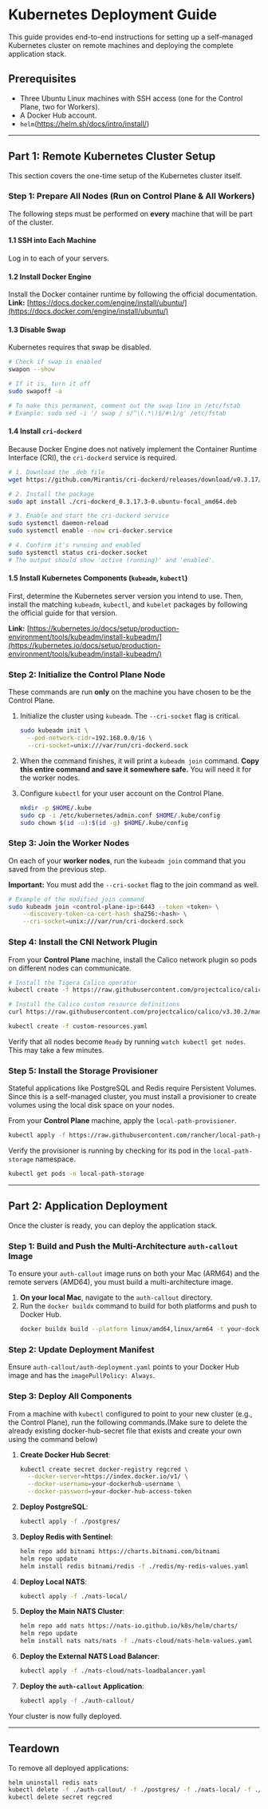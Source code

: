 # Kubernetes Deployment Guide

This guide provides end-to-end instructions for setting up a self-managed Kubernetes cluster on remote machines and deploying the complete application stack.

## Prerequisites

*   Three Ubuntu Linux machines with SSH access (one for the Control Plane, two for Workers).
*   A Docker Hub account.
*   `helm`(https://helm.sh/docs/intro/install/)

---

## Part 1: Remote Kubernetes Cluster Setup

This section covers the one-time setup of the Kubernetes cluster itself.

### Step 1: Prepare All Nodes (Run on Control Plane & All Workers)

The following steps must be performed on **every** machine that will be part of the cluster.

#### 1.1 SSH into Each Machine
Log in to each of your servers.

#### 1.2 Install Docker Engine
Install the Docker container runtime by following the official documentation.
**Link:** [https://docs.docker.com/engine/install/ubuntu/](https://docs.docker.com/engine/install/ubuntu/)

#### 1.3 Disable Swap
Kubernetes requires that swap be disabled.

```bash
# Check if swap is enabled
swapon --show

# If it is, turn it off
sudo swapoff -a

# To make this permanent, comment out the swap line in /etc/fstab
# Example: sudo sed -i '/ swap / s/^\(.*\)$/#\1/g' /etc/fstab
```

#### 1.4 Install `cri-dockerd`
Because Docker Engine does not natively implement the Container Runtime Interface (CRI), the `cri-dockerd` service is required.

```bash
# 1. Download the .deb file
wget https://github.com/Mirantis/cri-dockerd/releases/download/v0.3.17/cri-dockerd_0.3.17.3-0.ubuntu-focal_amd64.deb

# 2. Install the package
sudo apt install ./cri-dockerd_0.3.17.3-0.ubuntu-focal_amd64.deb

# 3. Enable and start the cri-dockerd service
sudo systemctl daemon-reload
sudo systemctl enable --now cri-docker.service

# 4. Confirm it's running and enabled
sudo systemctl status cri-docker.socket
# The output should show 'active (running)' and 'enabled'.
```

#### 1.5 Install Kubernetes Components (`kubeadm`, `kubectl`)
First, determine the Kubernetes server version you intend to use. Then, install the matching `kubeadm`, `kubectl`, and `kubelet` packages by following the official guide for that version.

**Link:** [https://kubernetes.io/docs/setup/production-environment/tools/kubeadm/install-kubeadm/](https://kubernetes.io/docs/setup/production-environment/tools/kubeadm/install-kubeadm/)

### Step 2: Initialize the Control Plane Node

These commands are run **only** on the machine you have chosen to be the Control Plane.

1.  Initialize the cluster using `kubeadm`. The `--cri-socket` flag is critical.
    ```bash
    sudo kubeadm init \
      --pod-network-cidr=192.168.0.0/16 \
      --cri-socket=unix:///var/run/cri-dockerd.sock
    ```

2.  When the command finishes, it will print a `kubeadm join` command. **Copy this entire command and save it somewhere safe.** You will need it for the worker nodes.

3.  Configure `kubectl` for your user account on the Control Plane.
    ```bash
    mkdir -p $HOME/.kube
    sudo cp -i /etc/kubernetes/admin.conf $HOME/.kube/config
    sudo chown $(id -u):$(id -g) $HOME/.kube/config
    ```

### Step 3: Join the Worker Nodes

On each of your **worker nodes**, run the `kubeadm join` command that you saved from the previous step.

**Important:** You must add the `--cri-socket` flag to the join command as well.

```bash
# Example of the modified join command
sudo kubeadm join <control-plane-ip>:6443 --token <token> \
    --discovery-token-ca-cert-hash sha256:<hash> \
    --cri-socket=unix:///var/run/cri-dockerd.sock
```

### Step 4: Install the CNI Network Plugin

From your **Control Plane** machine, install the Calico network plugin so pods on different nodes can communicate.

```bash
# Install the Tigera Calico operator
kubectl create -f https://raw.githubusercontent.com/projectcalico/calico/v3.30.2/manifests/tigera-operator.yaml

# Install the Calico custom resource definitions
curl https://raw.githubusercontent.com/projectcalico/calico/v3.30.2/manifests/custom-resources.yaml -O

kubectl create -f custom-resources.yaml
```

Verify that all nodes become `Ready` by running `watch kubectl get nodes`. This may take a few minutes.

### Step 5: Install the Storage Provisioner

Stateful applications like PostgreSQL and Redis require Persistent Volumes. Since this is a self-managed cluster, you must install a provisioner to create volumes using the local disk space on your nodes.

From your **Control Plane** machine, apply the `local-path-provisioner`.

```bash
kubectl apply -f https://raw.githubusercontent.com/rancher/local-path-provisioner/v0.0.26/deploy/local-path-storage.yaml
```

Verify the provisioner is running by checking for its pod in the `local-path-storage` namespace.

```bash
kubectl get pods -n local-path-storage
```

---

## Part 2: Application Deployment

Once the cluster is ready, you can deploy the application stack.

### Step 1: Build and Push the Multi-Architecture `auth-callout` Image

To ensure your `auth-callout` image runs on both your Mac (ARM64) and the remote servers (AMD64), you must build a multi-architecture image.

1.  **On your local Mac**, navigate to the `auth-callout` directory.
2.  Run the `docker buildx` command to build for both platforms and push to Docker Hub.
    ```bash
    docker buildx build --platform linux/amd64,linux/arm64 -t your-dockerhub-username/auth-callout:latest --push .
    ```

### Step 2: Update Deployment Manifest
Ensure `auth-callout/auth-deployment.yaml` points to your Docker Hub image and has the `imagePullPolicy: Always`.

### Step 3: Deploy All Components
From a machine with `kubectl` configured to point to your new cluster (e.g., the Control Plane), run the following commands.(Make sure to delete the already existing docker-hub-secret file that exists and create your own using the command below)

1.  **Create Docker Hub Secret**:
    ```bash
    kubectl create secret docker-registry regcred \
      --docker-server=https://index.docker.io/v1/ \
      --docker-username=your-dockerhub-username \
      --docker-password=your-docker-hub-access-token
    ```

2.  **Deploy PostgreSQL**:
    ```bash
    kubectl apply -f ./postgres/
    ```

3.  **Deploy Redis with Sentinel**:
    ```bash
    helm repo add bitnami https://charts.bitnami.com/bitnami
    helm repo update
    helm install redis bitnami/redis -f ./redis/my-redis-values.yaml
    ```

4.  **Deploy Local NATS**:
    ```bash
    kubectl apply -f ./nats-local/
    ```

5.  **Deploy the Main NATS Cluster**:
    ```bash
    helm repo add nats https://nats-io.github.io/k8s/helm/charts/
    helm repo update
    helm install nats nats/nats -f ./nats-cloud/nats-helm-values.yaml
    ```

6.  **Deploy the External NATS Load Balancer**:
    ```bash
    kubectl apply -f ./nats-cloud/nats-loadbalancer.yaml
    ```

7.  **Deploy the `auth-callout` Application**:
    ```bash
    kubectl apply -f ./auth-callout/
    ```

Your cluster is now fully deployed.

---

## Teardown

To remove all deployed applications:

```bash
helm uninstall redis nats
kubectl delete -f ./auth-callout/ -f ./postgres/ -f ./nats-local/ -f ./nats-cloud/nats-loadbalancer.yaml
kubectl delete secret regcred
```